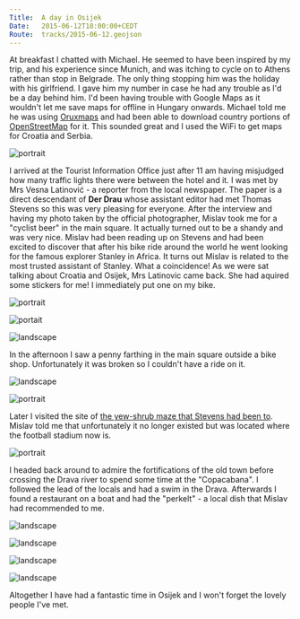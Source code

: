 ```yaml
---
Title:	A day in Osijek
Date:	2015-06-12T18:00:00+CEDT
Route:	tracks/2015-06-12.geojson
---
```


At breakfast I chatted with Michael. He seemed to have been inspired by my trip, and his experience since Munich, and was itching to cycle on to Athens rather than stop in Belgrade. The only thing stopping him was the holiday with his girlfriend. I gave him my number in case he had any trouble as I'd be a day behind him. I'd been having trouble with Google Maps as it wouldn't let me save maps for offline in Hungary onwards. Michael told me he was using [Oruxmaps](http://www.oruxmaps.com/index_en.html) and had been able to download country portions of [OpenStreetMap](http://openstreetmap.org/) for it. This sounded great and I used the WiFi to get maps for Croatia and Serbia.

![portrait](https://farm1.staticflickr.com/559/18830998774_dbe6bc0185_z_d.jpg "Michael leaving")

I arrived at the Tourist Information Office just after 11 am having misjudged how many traffic lights there were between the hotel and it. I was met by Mrs Vesna Latinovi&#263; - a reporter from the local newspaper. The paper is a direct descendant of __Der Drau__ whose assistant editor had met Thomas Stevens so this was very pleasing for everyone. After the interview and having my photo taken by the official photographer, Mislav took me for a "cyclist beer" in the main square. It actually turned out to be a shandy and was very nice. Mislav had been reading up on Stevens and had been excited to discover that after his bike ride around the world he went looking for the famous explorer Stanley in Africa. It turns out Mislav is related to the most trusted assistant of Stanley. What a coincidence! As we were sat talking about Croatia and Osijek, Mrs Latinovic came back. She had aquired some stickers for me! I immediately put one on my bike.

![portrait](https://farm4.staticflickr.com/3886/19267355699_bfdbc59a5c_z_d.jpg "Mislav")

![portait](https://pbs.twimg.com/media/CHS5EFgUcAABHX2.jpg:large "Cyclist beer")

![landscape](https://pbs.twimg.com/media/CHS6LVkUEAAu0KK.jpg:large "Osijek sticker")

In the afternoon I saw a penny farthing in the main square outside a bike shop. Unfortunately it was broken so I couldn't have a ride on it.

![landscape](https://farm4.staticflickr.com/3691/19447201952_b666376803_z_d.jpg "Penny Farthing in Osijek")

![portrait](https://farm4.staticflickr.com/3871/19447273212_90ec72a80f_z_d.jpg "Osijek cathedral")

Later I visited the site of [the yew-shrub maze that Stevens had been to](http://www.strudel.org.uk/blog/stevens/000174.shtml). Mislav told me that unfortunately it no longer existed but was located where the football stadium now is. 

![portrait](https://farm1.staticflickr.com/341/19265981958_ed815db014_z_d.jpg "Football stadium")

I headed back around to admire the fortifications of the old town before crossing the Drava river to spend some time at the "Copacabana". I followed the lead of the locals and had a swim in the Drava. Afterwards I found a restaurant on a boat and had the "perkelt" - a local dish that Mislav had recommended to me.

![landscape](https://farm1.staticflickr.com/329/19427522426_9ea23f0af1_z_d.jpg "Old fortifications")

![landscape](https://farm1.staticflickr.com/533/18831073144_8cc86677d6_z_d.jpg "The Drava river looking towards the 'Copacabana'")

![landscape](https://farm4.staticflickr.com/3901/19266007810_b13c71f9ea_z_d.jpg "Plane over the Drava")

![landscape](https://pbs.twimg.com/media/CHT9hjgWwAAKcgZ.jpg "Perkelt on the Drava")

Altogether I have had a fantastic time in Osijek and I won't forget the lovely people I've met.